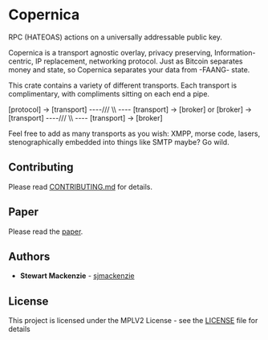 # Copernica

RPC (HATEOAS) actions on a universally addressable public key.

Copernica is a transport agnostic overlay, privacy preserving, Information-centric, IP replacement, networking protocol. Just as Bitcoin separates money and state, so Copernica separates your data from -FAANG- state.

This crate contains a variety of different transports. Each transport is complimentary, with compliments sitting on each end a pipe.

[protocol] -> [transport] ----/// \\\ ---- [transport] -> [broker]
or
[broker] -> [transport] ----/// \\\ ---- [transport] -> [broker]

Feel free to add as many transports as you wish: XMPP, morse code, lasers, stenographically embedded into things like SMTP maybe? Go wild.

## Contributing

Please read [CONTRIBUTING.md](CONTRIBUTING.md) for details.

## Paper

Please read the [paper](https://fractalide.com/fractalide.pdf).

## Authors

* **Stewart Mackenzie** - [sjmackenzie](https://github.com/sjmackenzie)

## License

This project is licensed under the MPLV2 License - see the [LICENSE](LICENSE) file for details

